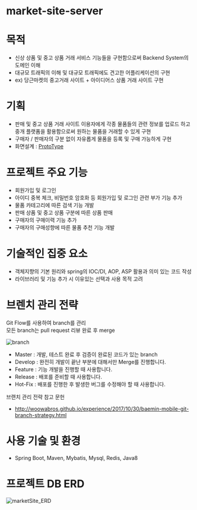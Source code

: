 # market-site-server

# 목적
* 신상 상품 및 중고 상품 거래 서비스 기능들을 구현함으로써 Backend System의 도메인 이해
* 대규모 트래픽의 이해 및 대규모 트래픽에도 견고한 어플리케이션의 구현
* ex) 당근마켓의 중고거래 사이트 + 아이디어스 상품 거래 사이트 구현

# 기획
* 판매 및 중고 상품 거래 사이트 이용자에게 각종 물품들의 관련 정보를 업로드 하고<br>
  중개 플랫폼을 활용함으로써 원하는 물품을 거래할 수 있게 구현
* 구매자 / 판매자의 구분 없이 자유롭게 물품을 등록 및 구매 가능하게 구현
* 화면설계 : [ProtoType](https://ovenapp.io/view/dfupMDaIEzl6UIfPpVNzzi9Ub6eAdjST/J34oK)

# 프로젝트 주요 기능
* 회원가입 및 로그인
* 아이디 중복 체크, 비밀번호 암호화 등 회원가입 및 로그인 관련 부가 기능 추가
* 물품 카테고리에 따른 검색 기능 개발
* 판매 상품 및 중고 상품 구분에 따른 상품 판매
* 구매자의 구매이력 기능 추가
* 구매자의 구매성향에 따른 물품 추천 기능 개발

# 기술적인 집중 요소
* 객체지향의 기본 원리와 spring의 IOC/DI, AOP, ASP 활용과 의미 있는 코드 작성
* 라이브러리 및 기능 추가 시 이유있는 선택과 사용 목적 고려

# 브렌치 관리 전략
Git Flow를 사용하여 branch를 관리<br>
모든 branch는 pull request 리뷰 완료 후 merge

![branch](https://user-images.githubusercontent.com/80434153/119424297-21597700-bd40-11eb-8305-30d44f03abdf.png)

* Master : 개발, 테스트 완료 후 검증이 완료된 코드가 있는 branch
* Develop : 완전히 개발이 끝난 부분에 대해서만 Merge를 진행합니다.
* Feature : 기능 개발을 진행할 때 사용합니다.
* Release : 배포를 준비할 때 사용합니다.
* Hot-Fix : 배포를 진행한 후 발생한 버그를 수정해야 할 때 사용합니다.

브랜치 관리 전략 참고 문헌
* http://woowabros.github.io/experience/2017/10/30/baemin-mobile-git-branch-strategy.html

# 사용 기술 및 환경
* Spring Boot, Maven, Mybatis, Mysql, Redis, Java8

# 프로젝트 DB ERD

![marketSite_ERD](https://user-images.githubusercontent.com/80434153/121978265-d07af280-cdc2-11eb-910d-ac8281b4ddfe.png)
